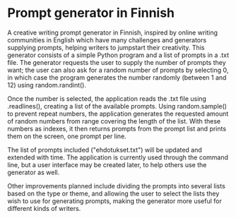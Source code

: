# Prompt generator in Finnish

A creative writing prompt generator in Finnish, inspired by online writing communities in English which have many challenges and generators supplying prompts, helping writers to jumpstart their creativity. This generator consists of a simple Python program and a list of prompts in a .txt file. The generator requests the user to supply the number of prompts they want; the user can also ask for a random number of prompts by selecting 0, in which case the program generates the number randomly (between 1 and 12) using random.randint(). 

Once the number is selected, the application reads the .txt file using .readlines(), creating a list of the available prompts. Using random.sample() to prevent repeat numbers, the application generates the requested amount of random numbers from range covering the length of the list. With these numbers as indexes, it then returns prompts from the prompt list and prints them on the screen, one prompt per line.

The list of prompts included ("ehdotukset.txt") will be updated and extended with time. The application is currently used through the command line, but a user interface may be created later, to help others use the generator as well.

Other improvements planned include dividing the prompts into several lists based on the type or theme, and allowing the user to select the lists they wish to use for generating prompts, making the generator more useful for different kinds of writers.
